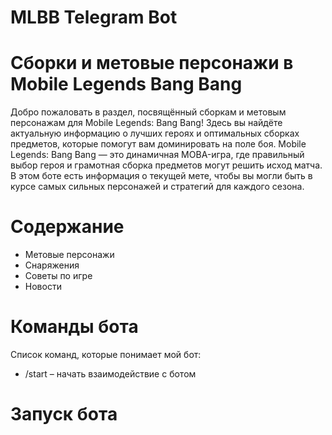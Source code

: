 # MLBB Telegram Bot
# Сборки и метовые персонажи в Mobile Legends Bang Bang
Добро пожаловать в раздел, посвящённый сборкам и метовым персонажам для Mobile Legends: Bang Bang! Здесь вы найдёте актуальную информацию о лучших героях и оптимальных сборках предметов, которые помогут вам доминировать на поле боя.
Mobile Legends: Bang Bang — это динамичная MOBA-игра, где правильный выбор героя и грамотная сборка предметов могут решить исход матча. В этом боте есть информация о текущей мете, чтобы вы могли быть в курсе самых сильных персонажей и стратегий для каждого сезона.
# Содержание
- Метовые персонажи
- Снаряжения
- Советы по игре
- Новости
# Команды бота 
Список команд, которые понимает мой бот:
- /start – начать взаимодействие с ботом
# Запуск бота


